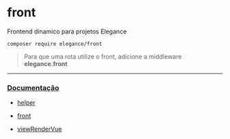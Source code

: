 # front
Frontend dinamico para projetos Elegance

    composer require elegance/front

> Para que uma rota utilize o front, adicione a middleware **elegance.front**

---

### [Documentação](https://github.com/php-elegance/front/blob/main/.doc)

- [helper](https://github.com/php-elegance/front/blob/main/.doc/_helper.md)

- [front](https://github.com/php-elegance/front/blob/main/.doc/front.md)
- [viewRenderVue](https://github.com/php-elegance/front/blob/main/.doc/viewRenderVue.md)